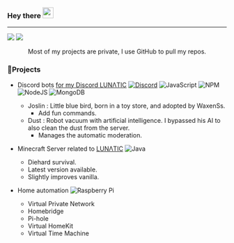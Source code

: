 <!--
*** Hey 👀
*** If you have a suggestion that would make this better, please fork the repo and create a pull request
*** Don't forget to give the project a star!
*** Thanks again! Now go create something AMAZING! :D

*** Coucou 👀
*** Si vous avez une suggestion pour améliorer ce README.md, veuillez bifurquer le repo et créer une pull request.
*** N'oubliez pas de donner une étoile au projet si vous utilisez, ou l'aimer!
*** Merci encore ! Maintenant, allez créer quelque chose d'incroyable ! :D
-->

### Hey there <img src="https://media.giphy.com/media/hvRJCLFzcasrR4ia7z/giphy.gif" width="25px">
---
![](https://github-readme-stats.vercel.app/api?username=WaxenSs&theme=swift&hide_border=true&include_all_commits=true&count_private=true)
![](https://github-readme-streak-stats.herokuapp.com/?user=WaxenSs&theme=swift&hide_border=true)<br/>
<p align="center">Most of my projects are private, I use GitHub to pull my repos.
  
### 🚀Projects

- Discord bots [for my Discord LUNΛTIC](https://discord.gg/Mv6wrrbYxn) [![Discord](https://img.shields.io/badge/Discord-%237289DA.svg?logo=discord&logoColor=white)](https://discord.gg/Mv6wrrbYxn) ![JavaScript](https://img.shields.io/badge/javascript-%23323330.svg?style=flat&logo=javascript&logoColor=%23F7DF1E) ![NPM](https://img.shields.io/badge/NPM-%23000000.svg?style=flat&logo=npm&logoColor=white) ![NodeJS](https://img.shields.io/badge/node.js-6DA55F?style=flat&logo=node.js&logoColor=white) ![MongoDB](https://img.shields.io/badge/MongoDB-%234ea94b.svg?style=flat&logo=mongodb&logoColor=white)
  - Joslin : Little blue bird, born in a toy store, and adopted by WaxenSs.
    - Add fun commands.
  - Dust : Robot vacuum with artificial intelligence. I bypassed his AI to also clean the dust from the server.
    - Manages the automatic moderation.

- Minecraft Server related to [LUNΛTIC](https://discord.gg/Mv6wrrbYxn) ![Java](https://img.shields.io/badge/java-%23ED8B00.svg?style=flat&logo=java&logoColor=white)
  - Diehard survival.
  - Latest version available.
  - Slightly improves vanilla.

- Home automation ![Raspberry Pi](https://img.shields.io/badge/-RaspberryPi-C51A4A?style=flat&logo=Raspberry-Pi)
  - Virtual Private Network
  - Homebridge
  - Pi-hole
  - Virtual HomeKit
  - Virtual Time Machine

<!--
### 🌐Socials
[![Instagram](https://img.shields.io/badge/Instagram-%23E4405F.svg?logo=Instagram&logoColor=white)](https://instagram.com/waxenss_) [![Reddit](https://img.shields.io/badge/Reddit-%23FF4500.svg?logo=Reddit&logoColor=white)](https://reddit.com/user/WaxenSs) [![TikTok](https://img.shields.io/badge/TikTok-%23000000.svg?logo=TikTok&logoColor=white)](https://tiktok.com/@waxenss_) [![Twitch](https://img.shields.io/badge/Twitch-%239146FF.svg?logo=Twitch&logoColor=white)](https://twitch.tv/waxenss) [![Twitter](https://img.shields.io/badge/Twitter-%231DA1F2.svg?logo=Twitter&logoColor=white)](https://twitter.com/WaxenSs)
-->



